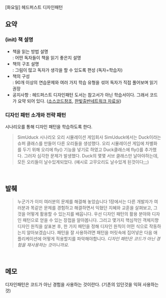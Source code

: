 [화요일] 헤드퍼스트 디자인패턴

## 요약

### (init) 책 설명

* 책을 읽는 방법 설명 </br>
: 어떤 독자들이 책을 읽기 좋은지 설명
* 책의 구조 설명 </br>
: 그림이 많고 독자가 생각을 할 수 있도록 편성 (독자=학습자)
* 책의 구성 </br>
: 90개 이상의 연습문제와 여러 가지 학습 유형을 섞어 독자가 직접 풀어보며 읽기 권장
* 공지사항
: 헤드퍼스트 디자인패턴 도서는 참고서가 아닌 학습서이다. 그래서 코드가 요약 되어 있다. ([소스코드참조](https://wickedlysmart.com/head-first-design-patterns/), [한빛출반네트워크 자료실](https://www.hanbit.co.kr/support/supplement_list.html))

### 디자인 패턴 소개와 전략 패턴

시나리오를 통해 디자인 패턴을 학습하도록 한다.

> SimUduck 시나리오
오리 시뮬레이션 게임회사 SimUduck에서는 Duck이라는 슈퍼 클래스를 만들어 다른 오리들을 생성했다.
오리 시뮬레이션 게임에 차별화를 두기 위해 오리에 fly() 기능을 넣기로 하였고 Duck클래스에 fly()를 추가했다.
그러자 심각한 문제가 발생했다. Duck의 몇몇 서브 클래스만 날아야하는데, 모든 오리들이 날수있게되었다. (예시로 고무오리도 날수있게 된것이다;;;)

</br>

## 발췌

> 누군가가 이미 여러분의 문제를 해결해 놓았습니다
1장에서는 다른 개발자가 여러분과 똑같은 문제를 경험하고 해결하면서 익혔던 지혜와 교훈을 살펴보고, 그것을 어떻게 활용할 수 있는지를 배웁니다. 우선 디자인 패턴의 활용 분야와 디자인 패턴으로 얻을 수 있는 장접을 알아봅니다. 그리고 몇가지 핵심적인 객체지향 디자인 원칙을 살표본 후, 한 가지 패턴을 정해 디자인 원칙이 어떤 식으로 작동하는지 알아보겠습니다. 패턴을 잘 사용하려면 패턴을 머릿속에 집어넣은 다음 애플리케이션에 어떻게 적용할지를 파악해야합니다. _디자인 패턴은 코드가 아닌 경험을 재사용하는 것이니까요._

</br>

## 메모

디자인패턴은 코드가 아닌 경험을 사용하는 것이란다. (기존의 있던것을 익혀 사용하는 것)